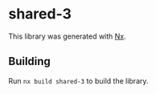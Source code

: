 # shared-3

This library was generated with [Nx](https://nx.dev).

## Building

Run `nx build shared-3` to build the library.

